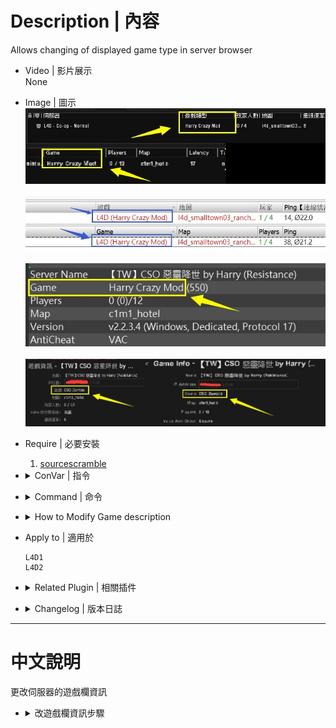 # Description | 內容
Allows changing of displayed game type in server browser

* Video | 影片展示
<br/>None

* Image | 圖示
	<br/>![gametype_description_1](image/gametype_description_1.jpg)  
	<br/>![gametype_description_2](image/gametype_description_2.jpg)  
	<br/>![gametype_description_3](image/gametype_description_3.jpg)  
	<br/>![gametype_description_4](image/gametype_description_4.jpg)  

* Require | 必要安裝
	1. [sourcescramble](https://github.com/nosoop/SMExt-SourceScramble/releases)

* <details><summary>ConVar | 指令</summary>

	None
</details>

* <details><summary>Command | 命令</summary>

	None
</details>

* <details><summary>How to Modify Game description</summary>

    1. Modify file: [configs\gametype_description.cfg](configs\gametype_description.cfg)
        ```php
        Harry Crazy Mod
        ```
    2. The ame description will change on map change or server restart
</details>

* Apply to | 適用於
	```
	L4D1
	L4D2
	```

* <details><summary>Related Plugin | 相關插件</summary>

	1. [l4d_DynamicHostname](/l4d_DynamicHostname)</b>: Server name with txt file (Support any language)
    	* 伺服器房名可以寫中文的插件
</details>

* <details><summary>Changelog | 版本日誌</summary>

    * v1.0 (2024-3-25)
		* Initial Release
</details>

- - - -
# 中文說明
更改伺服器的遊戲欄資訊

* <details><summary>改遊戲欄資訊步驟</summary>

    1. 請打開文件[configs\gametype_description.cfg](configs\gametype_description.cfg)並更改 (可以寫中文)
        ```php
        Harry 瘋狂模式
        ```
    2. 等待伺服器重啟或換圖
</details>